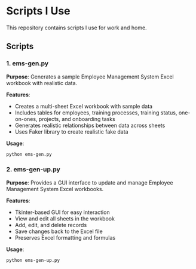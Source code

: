 # Scripts I Use 

This repository contains scripts I use for work and home.

## Scripts

### 1. ems-gen.py

**Purpose**: Generates a sample Employee Management System Excel workbook with realistic data.

**Features**:
- Creates a multi-sheet Excel workbook with sample data
- Includes tables for employees, training processes, training status, one-on-ones, projects, and onboarding tasks
- Generates realistic relationships between data across sheets
- Uses Faker library to create realistic fake data

**Usage**:
```bash
python ems-gen.py
```

### 2. ems-gen-up.py

**Purpose**: Provides a GUI interface to update and manage Employee Management System Excel workbooks.

**Features**:
- Tkinter-based GUI for easy interaction
- View and edit all sheets in the workbook
- Add, edit, and delete records
- Save changes back to the Excel file
- Preserves Excel formatting and formulas

**Usage**:
```bash
python ems-gen-up.py
